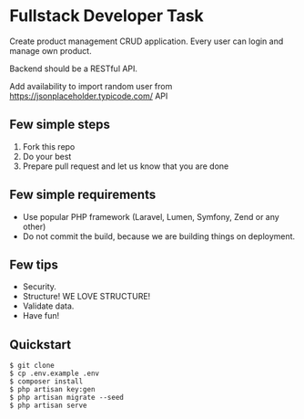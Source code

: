 # Fullstack Developer Task

Create product management CRUD application.
Every user can login and manage own product.

Backend should be a RESTful API.

Add availability to import random user from https://jsonplaceholder.typicode.com/ API


## Few simple steps

1. Fork this repo
2. Do your best
3. Prepare pull request and let us know that you are done

## Few simple requirements

- Use popular PHP framework (Laravel, Lumen, Symfony, Zend or any other)
- Do not commit the build, because we are building things on deployment.

## Few tips

- Security.
- Structure! WE LOVE STRUCTURE!
- Validate data.
- Have fun!

## Quickstart

```
$ git clone
$ cp .env.example .env
$ composer install
$ php artisan key:gen
$ php artisan migrate --seed
$ php artisan serve
```

